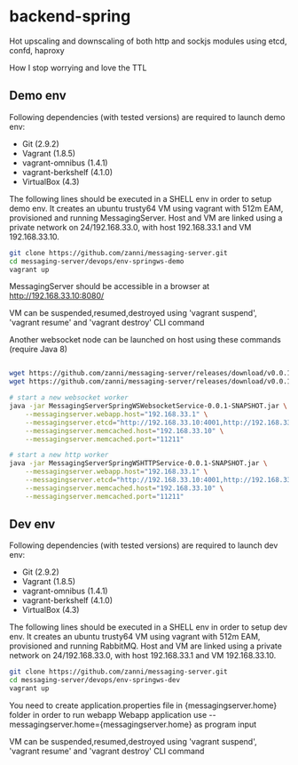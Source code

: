 # backend-spring

Hot upscaling and downscaling of both http and sockjs modules using etcd, confd, haproxy

How I stop worrying and love the TTL

## Demo env

Following dependencies (with tested versions) are required to launch demo env:
 - Git (2.9.2)
 - Vagrant (1.8.5)
 - vagrant-omnibus (1.4.1)
 - vagrant-berkshelf (4.1.0)
 - VirtualBox (4.3)

The following lines should be executed in a SHELL env in order to setup demo env. It creates an ubuntu trusty64 VM using vagrant with 512m EAM, provisioned and running MessagingServer. Host and VM are linked using a private network on 24/192.168.33.0, with host 192.168.33.1 and VM 192.168.33.10.

```sh
git clone https://github.com/zanni/messaging-server.git
cd messaging-server/devops/env-springws-demo
vagrant up
```

MessagingServer should be accessible in a browser at http://192.168.33.10:8080/

VM can be suspended,resumed,destroyed using 'vagrant suspend', 'vagrant resume' and 'vagrant destroy' CLI command

Another websocket node can be launched on host using these commands (require Java 8)

```sh

wget https://github.com/zanni/messaging-server/releases/download/v0.0.1-SNAPSHOT/MessagingServerSpringWSWebsocketService-0.0.1-SNAPSHOT.jar
wget https://github.com/zanni/messaging-server/releases/download/v0.0.1-SNAPSHOT/MessagingServerSpringWSHTTPService-0.0.1-SNAPSHOT.jar

# start a new websocket worker
java -jar MessagingServerSpringWSWebsocketService-0.0.1-SNAPSHOT.jar \
	--messagingserver.webapp.host="192.168.33.1" \
	--messagingserver.etcd="http://192.168.33.10:4001,http://192.168.33.10001,http://192.168.33.10:6001" \
	--messagingserver.memcached.host="192.168.33.10" \
	--messagingserver.memcached.port="11211"

# start a new http worker
java -jar MessagingServerSpringWSHTTPService-0.0.1-SNAPSHOT.jar \
	--messagingserver.webapp.host="192.168.33.1" \
	--messagingserver.etcd="http://192.168.33.10:4001,http://192.168.33.10001,http://192.168.33.10:6001" \
	--messagingserver.memcached.host="192.168.33.10" \
	--messagingserver.memcached.port="11211"

```

## Dev env

Following dependencies (with tested versions) are required to launch dev env:
 - Git (2.9.2)
 - Vagrant (1.8.5)
 - vagrant-omnibus (1.4.1)
 - vagrant-berkshelf (4.1.0)
 - VirtualBox (4.3)

The following lines should be executed in a SHELL env in order to setup dev env. It creates an ubuntu trusty64 VM using vagrant with 512m EAM, provisioned and running RabbitMQ. Host and VM are linked using a private network on 24/192.168.33.0, with host 192.168.33.1 and VM 192.168.33.10.

```sh
git clone https://github.com/zanni/messaging-server.git
cd messaging-server/devops/env-springws-dev
vagrant up
```

You need to create application.properties file in {messagingserver.home} folder in order to run webapp
Webapp application use --messagingserver.home={messagingserver.home} as program input

VM can be suspended,resumed,destroyed using 'vagrant suspend', 'vagrant resume' and 'vagrant destroy' CLI command